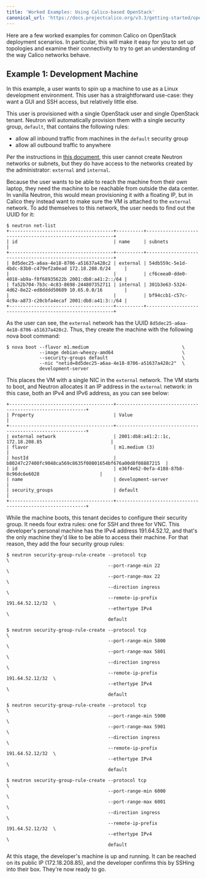 ```yaml
---
title: 'Worked Examples: Using Calico-based OpenStack'
canonical_url: 'https://docs.projectcalico.org/v3.3/getting-started/openstack/tutorials'
---
```


Here are a few worked examples for common Calico on OpenStack deployment
scenarios. In particular, this will make it easy for
you to set up topologies and examine their connectivity to try to get an
understanding of the way Calico networks behave.

## Example 1: Development Machine

In this example, a user wants to spin up a machine to use as a Linux
development environment. This user has a straightforward use-case: they
want a GUI and SSH access, but relatively little else.

This user is provisioned with a single OpenStack user and single
OpenStack tenant. Neutron will automatically provision them with a
single security group, `default`, that contains the following rules:

-   allow all inbound traffic from machines in the `default` security
    group
-   allow all outbound traffic to anywhere

Per the instructions in [this document]({{site.baseurl}}/{{page.version}}/getting-started/openstack/connectivity), this user cannot create
Neutron networks or subnets, but they do have access to the networks
created by the administrator: `external` and `internal`.

Because the user wants to be able to reach the machine from their own
laptop, they need the machine to be reachable from outside the data
center. In vanilla Neutron, this would mean provisioning it with a
floating IP, but in Calico they instead want to make sure the VM is
attached to the `external` network. To add themselves to this network,
the user needs to find out the UUID for it:

```
$ neutron net-list
+--------------------------------------+----------+----------------------------------------------------------+
| id                                   | name     | subnets                                                  |
+--------------------------------------+----------+----------------------------------------------------------+
| 8d5dec25-a6aa-4e18-8706-a51637a428c2 | external | 54db559c-5e1d-4bdc-83b0-c479ef2a0ead 172.18.208.0/24     |
|                                      |          | cf6ceea0-dde0-4018-ab9a-f8f68935622b 2001:db8:a41:2::/64 |
| fa52b704-7b3c-4c83-8698-244807352711 | internal | 301b3e63-5324-4d62-8e22-ed8dddd50689 10.65.0.0/16        |
|                                      |          | bf94ccb1-c57c-4c9a-a873-c20cbfa4ecaf 2001:db8:a41:3::/64 |
+--------------------------------------+----------+----------------------------------------------------------+
```

As the user can see, the `external` network has the UUID
`8d5dec25-a6aa-4e18-8706-a51637a428c2`. Thus, they create the machine
with the following nova boot command:

```
$ nova boot --flavor m1.medium                                  \
            --image debian-wheezy-amd64                         \
            --security-groups default                           \
            --nic "netid=8d5dec25-a6aa-4e18-8706-a51637a428c2"  \
            development-server
```

This places the VM with a single NIC in the `external` network. The VM
starts to boot, and Neutron allocates it an IP address in the `external`
network: in this case, both an IPv4 and IPv6 address, as you can see
below:

```
+--------------------------------------+-----------------------------------------------------------+
| Property                             | Value                                                     |
+--------------------------------------+-----------------------------------------------------------+
| external network                     | 2001:db8:a41:2::1c, 172.18.208.85                         |
| flavor                               | m1.medium (3)                                             |
| hostId                               | b80247c27400fc9048ca569c8635f00801654bf676a00d8f08887215  |
| id                                   | e36f4e62-0efa-4188-87b8-8c96dc6e6028                      |
| name                                 | development-server                                        |
| security_groups                      | default                                                   |
+--------------------------------------+-----------------------------------------------------------+
```

While the machine boots, this tenant decides to configure their security
group. It needs four extra rules: one for SSH and three for VNC. This
developer's personal machine has the IPv4 address 191.64.52.12, and
that's the only machine they'd like to be able to access their machine.
For that reason, they add the four security group rules:

```
$ neutron security-group-rule-create --protocol tcp                      \
                                     --port-range-min 22                 \
                                     --port-range-max 22                 \
                                     --direction ingress                 \
                                     --remote-ip-prefix 191.64.52.12/32  \
                                     --ethertype IPv4                    \
                                     default

$ neutron security-group-rule-create --protocol tcp                      \
                                     --port-range-min 5800               \
                                     --port-range-max 5801               \
                                     --direction ingress                 \
                                     --remote-ip-prefix 191.64.52.12/32  \
                                     --ethertype IPv4                    \
                                     default

$ neutron security-group-rule-create --protocol tcp                      \
                                     --port-range-min 5900               \
                                     --port-range-max 5901               \
                                     --direction ingress                 \
                                     --remote-ip-prefix 191.64.52.12/32  \
                                     --ethertype IPv4                    \
                                     default

$ neutron security-group-rule-create --protocol tcp                      \
                                     --port-range-min 6000               \
                                     --port-range-max 6001               \
                                     --direction ingress                 \
                                     --remote-ip-prefix 191.64.52.12/32  \
                                     --ethertype IPv4                    \
                                     default
```

At this stage, the developer's machine is up and running. It can be
reached on its public IP (172.18.208.85), and the developer confirms
this by SSHing into their box. They're now ready to go.
